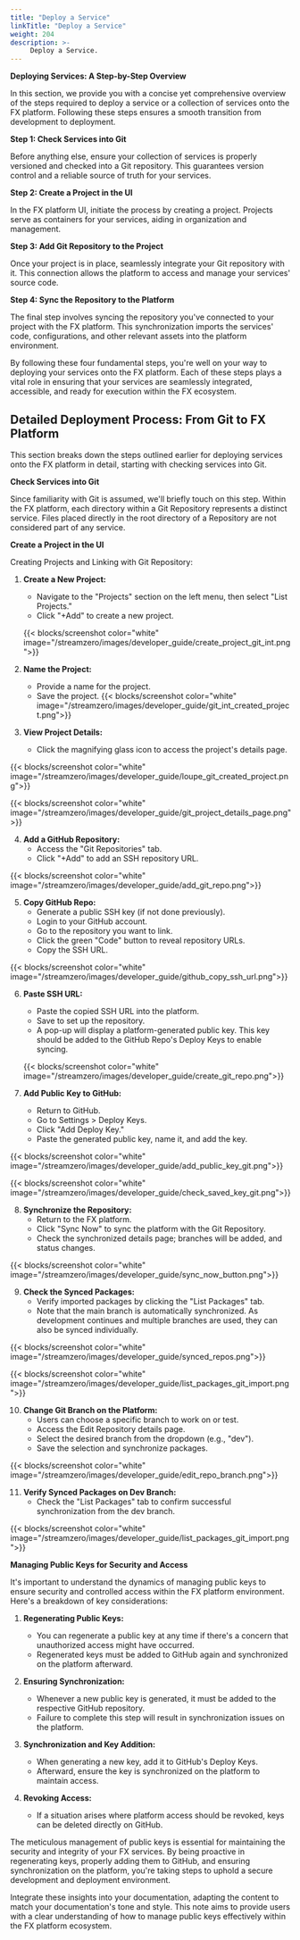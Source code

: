 ```yaml
---
title: "Deploy a Service"
linkTitle: "Deploy a Service"
weight: 204
description: >-
     Deploy a Service.
---
```


**Deploying Services: A Step-by-Step Overview**

In this section, we provide you with a concise yet comprehensive overview of the steps required to deploy a service or a collection of services onto the FX platform. Following these steps ensures a smooth transition from development to deployment.

**Step 1: Check Services into Git**

Before anything else, ensure your collection of services is properly versioned and checked into a Git repository. This guarantees version control and a reliable source of truth for your services.

**Step 2: Create a Project in the UI**

In the FX platform UI, initiate the process by creating a project. Projects serve as containers for your services, aiding in organization and management.

**Step 3: Add Git Repository to the Project**

Once your project is in place, seamlessly integrate your Git repository with it. This connection allows the platform to access and manage your services' source code.

**Step 4: Sync the Repository to the Platform**

The final step involves syncing the repository you've connected to your project with the FX platform. This synchronization imports the services' code, configurations, and other relevant assets into the platform environment.

By following these four fundamental steps, you're well on your way to deploying your services onto the FX platform. Each of these steps plays a vital role in ensuring that your services are seamlessly integrated, accessible, and ready for execution within the FX ecosystem.

## Detailed Deployment Process: From Git to FX Platform

This section breaks down the steps outlined earlier for deploying services onto the FX platform in detail, starting with checking services into Git.

**Check Services into Git**

Since familiarity with Git is assumed, we'll briefly touch on this step. Within the FX platform, each directory within a Git Repository represents a distinct service. Files placed directly in the root directory of a Repository are not considered part of any service.

**Create a Project in the UI**

Creating Projects and Linking with Git Repository:

1. **Create a New Project:**
   - Navigate to the "Projects" section on the left menu, then select "List Projects."
   - Click "+Add" to create a new project.

   {{< blocks/screenshot color="white" image="/streamzero/images/developer_guide/create_project_git_int.png">}}

2. **Name the Project:**
   - Provide a name for the project.
   - Save the project.
{{< blocks/screenshot color="white" image="/streamzero/images/developer_guide/git_int_created_project.png">}}

3. **View Project Details:**
   - Click the magnifying glass icon to access the project's details page.

{{< blocks/screenshot color="white" image="/streamzero/images/developer_guide/loupe_git_created_project.png">}}

{{< blocks/screenshot color="white" image="/streamzero/images/developer_guide/git_project_details_page.png">}}

4. **Add a GitHub Repository:**
   - Access the "Git Repositories" tab.
   - Click "+Add" to add an SSH repository URL.

{{< blocks/screenshot color="white" image="/streamzero/images/developer_guide/add_git_repo.png">}}

5. **Copy GitHub Repo:**
   - Generate a public SSH key (if not done previously).
   - Login to your GitHub account.
   - Go to the repository you want to link.
   - Click the green "Code" button to reveal repository URLs.
   - Copy the SSH URL.

  {{< blocks/screenshot color="white" image="/streamzero/images/developer_guide/github_copy_ssh_url.png">}}

6. **Paste SSH URL:**
   - Paste the copied SSH URL into the platform.
   - Save to set up the repository.
   - A pop-up will display a platform-generated public key. This key should be added to the GitHub Repo's Deploy Keys to enable syncing.

   {{< blocks/screenshot color="white" image="/streamzero/images/developer_guide/create_git_repo.png">}}

7. **Add Public Key to GitHub:**
   - Return to GitHub.
   - Go to Settings > Deploy Keys.
   - Click "Add Deploy Key."
   - Paste the generated public key, name it, and add the key.

{{< blocks/screenshot color="white" image="/streamzero/images/developer_guide/add_public_key_git.png">}}

{{< blocks/screenshot color="white" image="/streamzero/images/developer_guide/check_saved_key_git.png">}}

8. **Synchronize the Repository:**
   - Return to the FX platform.
   - Click "Sync Now" to sync the platform with the Git Repository.
   - Check the synchronized details page; branches will be added, and status changes.

{{< blocks/screenshot color="white" image="/streamzero/images/developer_guide/sync_now_button.png">}}

9. **Check the Synced Packages:**
   - Verify imported packages by clicking the "List Packages" tab.
   - Note that the main branch is automatically synchronized. As development continues and multiple branches are used, they can also be synced individually.

{{< blocks/screenshot color="white" image="/streamzero/images/developer_guide/synced_repos.png">}}

{{< blocks/screenshot color="white" image="/streamzero/images/developer_guide/list_packages_git_import.png">}}

10. **Change Git Branch on the Platform:**
    - Users can choose a specific branch to work on or test.
    - Access the Edit Repository details page.
    - Select the desired branch from the dropdown (e.g., "dev").
    - Save the selection and synchronize packages.

  {{< blocks/screenshot color="white" image="/streamzero/images/developer_guide/edit_repo_branch.png">}}

11. **Verify Synced Packages on Dev Branch:**
    - Check the "List Packages" tab to confirm successful synchronization from the dev branch.

{{< blocks/screenshot color="white" image="/streamzero/images/developer_guide/list_packages_git_import.png">}}

**Managing Public Keys for Security and Access**

It's important to understand the dynamics of managing public keys to ensure security and controlled access within the FX platform environment. Here's a breakdown of key considerations:

1. **Regenerating Public Keys:**
   - You can regenerate a public key at any time if there's a concern that unauthorized access might have occurred.
   - Regenerated keys must be added to GitHub again and synchronized on the platform afterward.

2. **Ensuring Synchronization:**
   - Whenever a new public key is generated, it must be added to the respective GitHub repository.
   - Failure to complete this step will result in synchronization issues on the platform.

3. **Synchronization and Key Addition:**
   - When generating a new key, add it to GitHub's Deploy Keys.
   - Afterward, ensure the key is synchronized on the platform to maintain access.

4. **Revoking Access:**
   - If a situation arises where platform access should be revoked, keys can be deleted directly on GitHub.

The meticulous management of public keys is essential for maintaining the security and integrity of your FX services. By being proactive in regenerating keys, properly adding them to GitHub, and ensuring synchronization on the platform, you're taking steps to uphold a secure development and deployment environment.

Integrate these insights into your documentation, adapting the content to match your documentation's tone and style. This note aims to provide users with a clear understanding of how to manage public keys effectively within the FX platform ecosystem.

